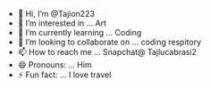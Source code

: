 - 👋 Hi, I’m @Tajion223
- 👀 I’m interested in ... Art
- 🌱 I’m currently learning ... Coding
- 💞️ I’m looking to collaborate on ... coding respitory 
- 📫 How to reach me ... Snapchat@ Tajlucabrasi2
- 😄 Pronouns: ... Him
- ⚡ Fun fact: ... I love travel

<!---
Tajion223/Tajion223 is a ✨ special ✨ repository because its `README.md` (this file) appears on your GitHub profile.
You can click the Preview link to take a look at your changes.
--->
